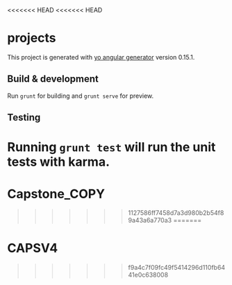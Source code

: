 <<<<<<< HEAD
<<<<<<< HEAD
# projects

This project is generated with [yo angular generator](https://github.com/yeoman/generator-angular)
version 0.15.1.

## Build & development

Run `grunt` for building and `grunt serve` for preview.

## Testing

Running `grunt test` will run the unit tests with karma.
=======
# Capstone_COPY
>>>>>>> 1127586ff7458d7a3d980b2b54f89a43a6a770a3
=======
# CAPSV4
>>>>>>> f9a4c7f09fc49f5414296d110fb6441e0c638008
